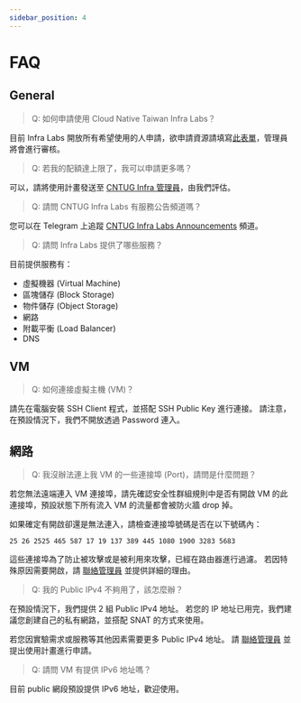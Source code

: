 ```yaml
---
sidebar_position: 4
---
```


# FAQ

## General

> Q: 如何申請使用 Cloud Native Taiwan Infra Labs？

目前 Infra Labs 開放所有希望使用的人申請，欲申請資源請填寫[此表單](https://forms.gle/Hx8oxCBWAFZWUD1Z7)，管理員將會進行審核。

> Q: 若我的配額達上限了，我可以申請更多嗎？

可以，請將使用計畫發送至 [CNTUG Infra 管理員](mailto:infra@cloudnative.tw)，由我們評估。

> Q: 請問 CNTUG Infra Labs 有服務公告頻道嗎？

您可以在 Telegram 上追蹤 [CNTUG Infra Labs Announcements](https://t.me/cntug_infra_labs) 頻道。

> Q: 請問 Infra Labs 提供了哪些服務？

目前提供服務有：

- 虛擬機器 (Virtual Machine)
- 區塊儲存 (Block Storage)
- 物件儲存 (Object Storage)
- 網路
- 附載平衡 (Load Balancer)
- DNS

## VM

> Q: 如何連接虛擬主機 (VM)？

請先在電腦安裝 SSH Client 程式，並搭配 SSH Public Key 進行連接。
請注意，在預設情況下，我們不開放透過 Password 連入。

## 網路

> Q: 我沒辦法連上我 VM 的一些連接埠 (Port)，請問是什麼問題？

若您無法遠端連入 VM 連接埠，請先確認安全性群組規則中是否有開啟 VM 的此連接埠，預設狀態下所有流入 VM 的流量都會被防火牆 drop 掉。

如果確定有開啟卻還是無法連入，請檢查連接埠號碼是否在以下號碼內：

`25 26 2525 465 587 17 19 137 389 445 1080 1900 3283 5683`

這些連接埠為了防止被攻擊或是被利用來攻擊，已經在路由器進行過濾。
若因特殊原因需要開啟，請 [聯絡管理員](mailto:infra@cloudnative.tw) 並提供詳細的理由。

> Q: 我的 Public IPv4 不夠用了，該怎麼辦？

在預設情況下，我們提供 2 組 Public IPv4 地址。
若您的 IP 地址已用完，我們建議您創建自己的私有網路，並搭配 SNAT 的方式來使用。

若您因實驗需求或服務等其他因素需要更多 Public IPv4 地址。
請 [聯絡管理員](mailto:infra@cloudnative.tw) 並提出使用計畫進行申請。

> Q: 請問 VM 有提供 IPv6 地址嗎？

目前 public 網段預設提供 IPv6 地址，歡迎使用。